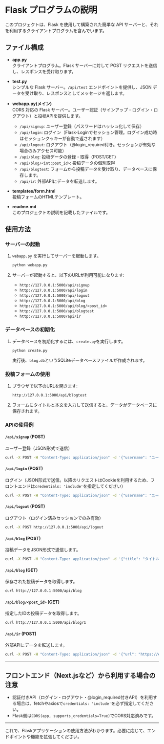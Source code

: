 # Flask プログラムの説明

このプロジェクトは、Flask を使用して構築された簡単な API サーバーと、それを利用するクライアントプログラムを含んでいます。

## ファイル構成

- **app.py**  
  クライアントプログラム。Flask サーバーに対して POST リクエストを送信し、レスポンスを受け取ります。

- **test.py**  
  シンプルな Flask サーバー。`/api/test` エンドポイントを提供し、JSON データを受け取り、レスポンスとしてメッセージを返します。

- **webapp.py(メイン)**  
  CORS 対応の Flask サーバー。ユーザー認証（サインアップ・ログイン・ログアウト）と投稿APIを提供します。
  - `/api/signup`: ユーザー登録（パスワードはハッシュ化して保存）
  - `/api/login`: ログイン（Flask-Loginでセッション管理。ログイン成功時はセッションクッキーが自動で返されます）
  - `/api/logout`: ログアウト（@login_required付き。セッションが有効な場合のみアクセス可能）
  - `/api/blog`: 投稿データの登録・取得（POST/GET）
  - `/api/blog/<int:post_id>`: 投稿データの個別取得
  - `/api/blogtest`: フォームから投稿データを受け取り、データベースに保存します。
  - `/api/ir`: 外部APIにデータを転送します。

- **templates/form.html**  
  投稿フォームのHTMLテンプレート。

- **readme.md**  
  このプロジェクトの説明を記載したファイルです。

## 使用方法

### サーバーの起動

1. `webapp.py` を実行してサーバーを起動します。
   ```bash
   python webapp.py
   ```

2. サーバーが起動すると、以下のURLが利用可能になります:
   - `http://127.0.0.1:5000/api/signup`
   - `http://127.0.0.1:5000/api/login`
   - `http://127.0.0.1:5000/api/logout`
   - `http://127.0.0.1:5000/api/blog`
   - `http://127.0.0.1:5000/api/blog/<post_id>`
   - `http://127.0.0.1:5000/api/blogtest`
   - `http://127.0.0.1:5000/api/ir`

### データベースの初期化

1. データベースを初期化するには、`create.py`を実行します。
   ```bash
   python create.py
   ```
   実行後、`blog.db`というSQLiteデータベースファイルが作成されます。

### 投稿フォームの使用

1. ブラウザで以下のURLを開きます:
   ```
   http://127.0.0.1:5000/api/blogtest
   ```
2. フォームにタイトルと本文を入力して送信すると、データがデータベースに保存されます。

### APIの使用例

#### `/api/signup` (POST)
ユーザー登録（JSON形式で送信）
```bash
curl -X POST -H "Content-Type: application/json" -d '{"username": "ユーザー名", "password": "パスワード"}' http://127.0.0.1:5000/api/signup
```

#### `/api/login` (POST)
ログイン（JSON形式で送信。以降のリクエストはCookieを利用するため、フロントエンドは`credentials: 'include'`を指定してください）
```bash
curl -X POST -H "Content-Type: application/json" -d '{"username": "ユーザー名", "password": "パスワード"}' http://127.0.0.1:5000/api/login
```

#### `/api/logout` (POST)
ログアウト（ログイン済みセッションでのみ有効）
```bash
curl -X POST http://127.0.0.1:5000/api/logout
```

#### `/api/blog` (POST)
投稿データをJSON形式で送信します。
```bash
curl -X POST -H "Content-Type: application/json" -d '{"title": "タイトル", "body": "本文"}' http://127.0.0.1:5000/api/blog
```

#### `/api/blog` (GET)
保存された投稿データを取得します。
```bash
curl http://127.0.0.1:5000/api/blog
```

#### `/api/blog/<post_id>` (GET)
指定したIDの投稿データを取得します。
```bash
curl http://127.0.0.1:5000/api/blog/1
```

#### `/api/ir` (POST)
外部APIにデータを転送します。
```bash
curl -X POST -H "Content-Type: application/json" -d '{"url": "https://example.com"}' http://127.0.0.1:5000/api/ir
```

---

## フロントエンド（Next.jsなど）から利用する場合の注意

- 認証付きAPI（ログイン・ログアウト・@login_required付きAPI）を利用する場合は、fetchやaxiosで`credentials: 'include'`を必ず指定してください。
- Flask側は`CORS(app, supports_credentials=True)`でCORS対応済みです。

---

これで、Flaskアプリケーションの使用方法がわかります。必要に応じて、エンドポイントや機能を拡張してください。